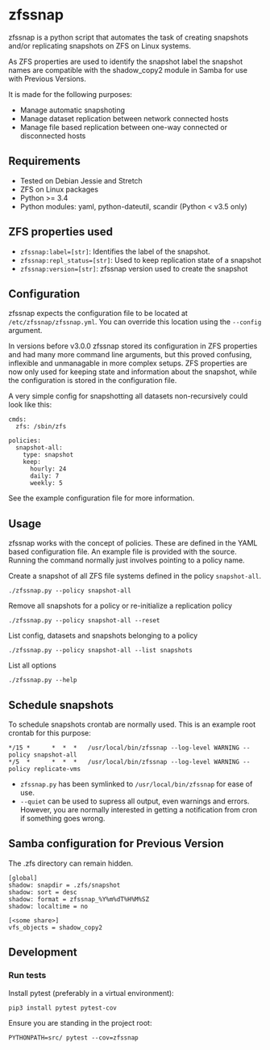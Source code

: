 # zfssnap
zfssnap is a python script that automates the task of creating snapshots and/or
replicating snapshots on ZFS on Linux systems.

As ZFS properties are used to identify the snapshot label the snapshot names
are compatible with the shadow_copy2 module in Samba for use with
Previous Versions.

It is made for the following purposes:
* Manage automatic snapshoting
* Manage dataset replication between network connected hosts
* Manage file based replication between one-way connected or disconnected hosts

## Requirements
* Tested on Debian Jessie and Stretch
* ZFS on Linux packages
* Python >= 3.4
* Python modules: yaml, python-dateutil, scandir (Python < v3.5 only)

## ZFS properties used
* `zfssnap:label=[str]`: Identifies the label of the snapshot.
* `zfssnap:repl_status=[str]`: Used to keep replication state of a snapshot
* `zfssnap:version=[str]`: zfssnap version used to create the snapshot

## Configuration
zfssnap expects the configuration file to be located at
`/etc/zfssnap/zfssnap.yml`.
You can override this location using the `--config` argument.

In versions before v3.0.0 zfssnap stored its configuration in ZFS properties and
had many more command line arguments, but this proved confusing, inflexible and
unmanagable in more complex setups. ZFS properties are now only used for keeping
state and information about the snapshot, while the configuration is stored in
the configuration file.

A very simple config for snapshotting all datasets non-recursively could look
like this:

    cmds:
      zfs: /sbin/zfs

    policies:
      snapshot-all:
        type: snapshot
        keep:
          hourly: 24
          daily: 7
          weekly: 5
See the example configuration file for more information.

## Usage
zfssnap works with the concept of policies. These are defined in the YAML based
configuration file. An example file is provided with the source.
Running the command normally just involves pointing to a policy name.

Create a snapshot of all ZFS file systems defined in the policy `snapshot-all`.

    ./zfssnap.py --policy snapshot-all
Remove all snapshots for a policy or re-initialize a replication policy

    ./zfssnap.py --policy snapshot-all --reset

List config, datasets and snapshots belonging to a policy

    ./zfssnap.py --policy snapshot-all --list snapshots
List all options

    ./zfssnap.py --help

## Schedule snapshots
To schedule snapshots crontab are normally used. This is an example root
crontab for this purpose:

    */15 *      *  *  *   /usr/local/bin/zfssnap --log-level WARNING --policy snapshot-all
    */5  *      *  *  *   /usr/local/bin/zfssnap --log-level WARNING --policy replicate-vms

* `zfssnap.py` has been symlinked to `/usr/local/bin/zfssnap` for ease of use.
* `--quiet` can be used to supress all output, even warnings and errors.
  However, you are normally interested in getting a notification from cron if
  something goes wrong.

## Samba configuration for Previous Version
The .zfs directory can remain hidden.

    [global]
    shadow: snapdir = .zfs/snapshot
    shadow: sort = desc
    shadow: format = zfssnap_%Y%m%dT%H%M%SZ
    shadow: localtime = no

    [<some share>]
    vfs_objects = shadow_copy2

## Development
### Run tests
Install pytest (preferably in a virtual environment):

    pip3 install pytest pytest-cov
Ensure you are standing in the project root:

    PYTHONPATH=src/ pytest --cov=zfssnap
